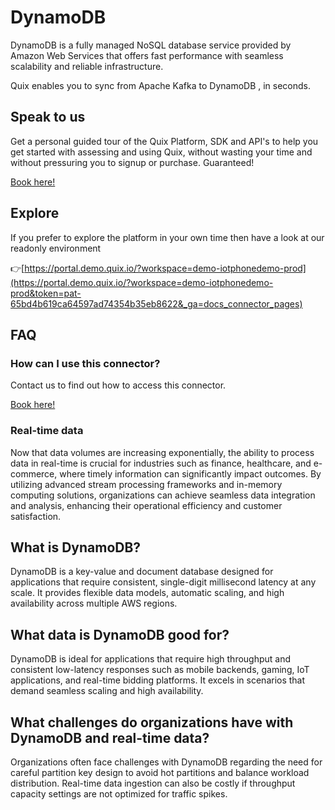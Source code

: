 <!-- START MARKDOWN -->
<!--[tech-name]-->
# DynamoDB

<!--[blurb-about-tech]-->
DynamoDB is a fully managed NoSQL database service provided by Amazon Web Services that offers fast performance with seamless scalability and reliable infrastructure.

Quix enables you to sync from Apache Kafka <span id="to_or_from">to</span> <span id="techname">DynamoDB</span> , in seconds.

## Speak to us

Get a personal guided tour of the Quix Platform, SDK and API's to help you get started with assessing and using Quix, without wasting your time and without pressuring you to signup or purchase. Guaranteed!

[Book here!](https://quix.io/book-a-demo)

## Explore

If you prefer to explore the platform in your own time then have a look at our readonly environment

👉[https://portal.demo.quix.io/?workspace=demo-iotphonedemo-prod](https://portal.demo.quix.io/?workspace=demo-iotphonedemo-prod&token=pat-65bd4b619ca64597ad74354b35eb8622&_ga=docs_connector_pages)

## FAQ 

### How can I use this connector?

Contact us to find out how to access this connector.

[Book here!](https://quix.io/book-a-demo)

### Real-time data

Now that data volumes are increasing exponentially, the ability to process data in real-time is crucial for industries such as finance, healthcare, and e-commerce, where timely information can significantly impact outcomes. By utilizing advanced stream processing frameworks and in-memory computing solutions, organizations can achieve seamless data integration and analysis, enhancing their operational efficiency and customer satisfaction.

## What is <span id="techname">DynamoDB</span>?

<!--[tech-seo-text]-->
DynamoDB is a key-value and document database designed for applications that require consistent, single-digit millisecond latency at any scale. It provides flexible data models, automatic scaling, and high availability across multiple AWS regions.

## What data is <span id="techname">DynamoDB</span> good for?

<!--[tech-data-seo-text]-->
DynamoDB is ideal for applications that require high throughput and consistent low-latency responses such as mobile backends, gaming, IoT applications, and real-time bidding platforms. It excels in scenarios that demand seamless scaling and high availability.

## What challenges do organizations have with <span id="techname">DynamoDB</span> and real-time data?

<!--[tech-challenges-seo-text]-->
Organizations often face challenges with DynamoDB regarding the need for careful partition key design to avoid hot partitions and balance workload distribution. Real-time data ingestion can also be costly if throughput capacity settings are not optimized for traffic spikes.
<!-- END MARKDOWN -->